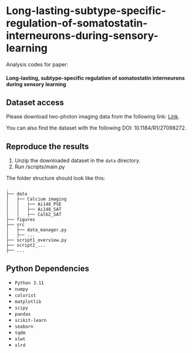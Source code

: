 # Long-lasting-subtype-specific-regulation-of-somatostatin-interneurons-during-sensory-learning


Analysis codes for paper: 

#### Long-lasting, subtype-specific regulation of somatostatin interneurons during sensory learning


## Dataset access

Please download two-photon imaging data from the following link:  [Link](https://doi.org/10.1184/R1/27098272.v1).

You can also find the dataset with the following DOI: 10.1184/R1/27098272.

## Reproduce the results

1. Unzip the downloaded dataset in the `data` directory.
2. Run /scripts/main.py

The folder structure should look like this:

```
.
├── data
│   ├── Calcium imaging
│   │   ├── Ai148_PSE
│   │   ├── Ai148_SAT
│   │   ├── Calb2_SAT
├── figures
├── src
│   ├── data_manager.py
│   ├── ...
├── script1_overview.py
├── script2_...
├── ...

```

## Python Dependencies

- `Python 3.11`
- `numpy`
- `colorist`
- `matplotlib`
- `scipy`
- `pandas`
- `scikit-learn`
- `seaborn`
- `tqdm`
- `xlwt`
- `xlrd`


